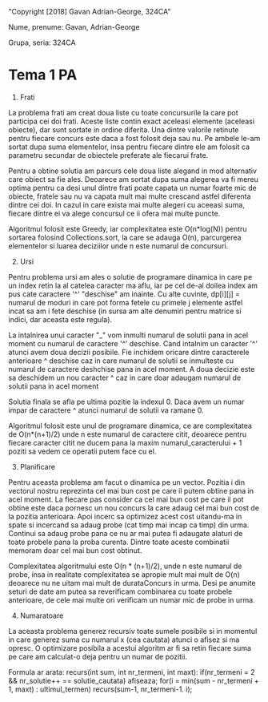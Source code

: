 "Copyright [2018] Gavan Adrian-George, 324CA"

Nume, prenume: Gavan, Adrian-George

Grupa, seria: 324CA

Tema 1 PA
=========


1. Frati

La problema frati am creat doua liste cu toate concursurile la care pot participa
cei doi frati. Aceste liste contin exact aceleasi elemente (aceleasi obiecte),
dar sunt sortate in ordine diferita. Una dintre valorile retinute pentru fiecare
concurs este daca a fost folosit deja sau nu. Pe ambele le-am sortat dupa suma
elementelor, insa pentru fiecare dintre ele am folosit ca parametru secundar de
obiectele preferate ale fiecarui frate.

Pentru a obtine solutia am parcurs cele doua liste alegand in mod alternativ
care obiect sa fie ales. Deoarece am sortat dupa suma alegerea va fi mereu optima
pentru ca desi unul dintre frati poate capata un numar foarte mic de obiecte,
fratele sau nu va capata mult mai multe crescand astfel diferenta dintre
cei doi. In cazul in care exista mai multe alegeri cu aceeasi suma, fiecare dintre
ei va alege concursul ce ii ofera mai multe puncte.

Algoritmul folosit este Greedy, iar complexitatea este O(n*log(N)) pentru sortarea
folosind Collections.sort, la care se adauga O(n), parcurgerea elementelor si luarea
deciziilor unde n este numarul de concursuri.


2. Ursi

Pentru problema ursi am ales o solutie de programare dinamica in care pe un index
retin la al catelea caracter ma aflu, iar pe cel de-al doilea index am pus cate
caractere '^' "deschise" am inainte. Cu alte cuvinte, dp[i][j] = numarul de moduri
in care pot forma fetele cu primele j elemente astfel incat sa am i fete deschise
(in sursa am alte denumiri pentru matrice si indici, dar aceasta este regula).

La intalnirea unui caracter "_" vom inmulti numarul de solutii pana in acel moment
cu numarul de caractere '^' deschise. Cand intalnim un caracter '^' atunci avem
doua decizii posibile. Fie inchidem oricare dintre caracterele anterioare ^ deschise
caz in care numarul de solutii se inmulteste cu numarul de caractere deshchise pana
in acel moment. A doua decizie este sa deschidem un nou caracter ^ caz in care
doar adaugam numarul de solutii pana in acel moment

Solutia finala se afla pe ultima pozitie la indexul 0. Daca avem un numar impar de
caractere ^ atunci numarul de solutii va ramane 0.

Algoritmul folosit este unul de programare dinamica, ce are complexitatea de
O(n*(n+1)/2) unde n este numarul de caractere citit, deoarece pentru fiecare
caracter citit ne ducem pana la maxim numarul_caracterului + 1 poziti sa
vedem ce operatii putem face cu el.


3. Planificare

Pentru aceasta problema am facut o dinamica pe un vector. Pozitia i din vectorul
nostru reprezinta cel mai bun cost pe care il putem obtine pana in acel moment.
La fiecare pas consider ca cel mai bun cost pe care il pot obtine este daca
pornesc un nou concurs la care adaug cel mai bun cost de la pozitia anterioara.
Apoi incerc sa optimizez acest cost uitandu-ma in spate si incercand sa adaug
probe (cat timp mai incap ca timp) din urma. Continui sa adaug probe pana ce
nu ar mai putea fi adaugate alaturi de toate probele pana la proba curenta.
Dintre toate aceste combinatii memoram doar cel mai bun cost obtinut.

Complexitatea algoritmului este O(n * (n+1)/2), unde n este numarul de probe, insa
in realitate complexitatea se apropie mult mai mult de O(n) deoarece nu ne uitam
mai mult de durataConcurs in urma. Desi pe anumite seturi de date am putea sa
reverificam combinarea cu toate probele anterioare, de cele mai multe ori verificam
un numar mic de probe in urma.


4. Numaratoare

La aceasta problema generez recursiv toate sumele posibile si in momentul in
care generez suma cu numarul x (cea cautata) atunci o afisez si ma opresc.
O optimizare posibila a acestui algoritm ar fi sa retin fiecare suma pe care
am calculat-o deja pentru un numar de pozitii.

Formula ar arata:
recurs(int sum, int nr_termeni, int maxt):
	if(nr_termeni = 2 && nr_solutie++ == solutie_cautata)
		afiseaza;
	for(i = min(sum - nr_termeni + 1, maxt) : ultimul_termen)
		recurs(sum-1, nr_termeni-1. i);
